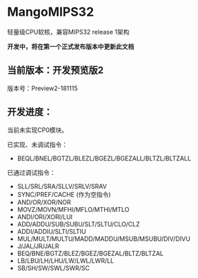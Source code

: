 # MangoMIPS32
轻量级CPU软核，兼容MIPS32 release 1架构

**开发中，将在第一个正式发布版本中更新此文档**  
## 当前版本：开发预览版2 
版本号：Preview2-181115 

## 开发进度：
当前未实现CP0模块。

已实现、未调试指令：
- BEQL/BNEL/BGTZL/BLEZL/BGEZL/BGEZALL/BLTZL/BLTZALL

已通过调试指令：
- SLL/SRL/SRA/SLLV/SRLV/SRAV
- SYNC/PREF/CACHE (作为空指令)
- AND/OR/XOR/NOR
- MOVZ/MOVN/MFHI/MFLO/MTHI/MTLO
- ANDI/ORI/XORI/LUI
- ADD/ADDU/SUB/SUBU/SLT/SLTU/CLO/CLZ
- ADDI/ADDIU/SLTI/SLTIU
- MUL/MULT/MULTU/MADD/MADDU/MSUB/MSUBU/DIV/DIVU
- J/JAL/JR/JALR
- BEQ/BNE/BGTZ/BLEZ/BGEZ/BGEZAL/BLTZ/BLTZAL
- LB/LBU/LH/LHU/LW/LWL/LWR/LL
- SB/SH/SW/SWL/SWR/SC